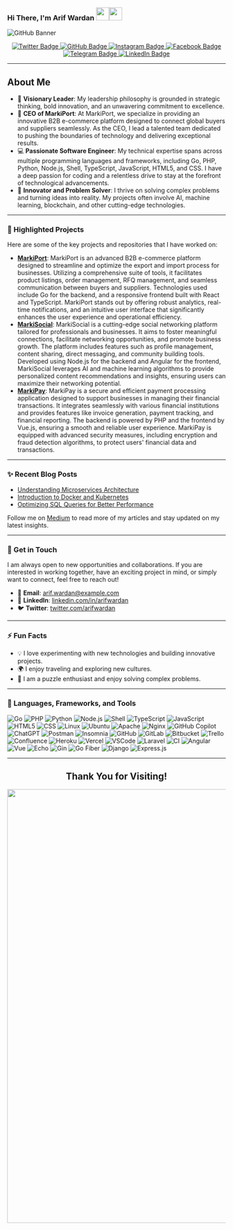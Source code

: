 ### Hi There, I'm Arif Wardan <img src="https://media.giphy.com/media/hvRJCLFzcasrR4ia7z/giphy.gif" width="30px"><img src="https://emojis.slackmojis.com/emojis/images/1531849430/4246/blob-sunglasses.gif?1531849430" width="30"/>

![GitHub Banner](https://github.com/arifwardan/images/blob/main/Arif%20Wardan.png)

<div align="center">
  <a href="https://x.com/intent/follow?screen_name=wardanize" target="_blank">
      <img src="https://img.shields.io/badge/X-%231DA1F2.svg?style=for-the-badge&logo=X&logoColor=white" alt="Twitter Badge">
  </a>

  <a href="https://github.com/arifwardan/?tab=follow" target="_blank">
    <img src="https://img.shields.io/badge/GitHub-181717?style=for-the-badge&logo=github&logoColor=white" alt="GitHub Badge">
  </a>
  
  <a href="https://www.instagram.com/wardanize/" target="_blank">
    <img src="https://img.shields.io/badge/-Instagram-E4405F?style=for-the-badge&logo=Instagram&logoColor=white" alt="Instagram Badge">
  </a>
  <a href="https://www.facebook.com/ariff.wardan/" target="_blank">
    <img src="https://img.shields.io/badge/-Facebook-1877F2?style=for-the-badge&logo=facebook&logoColor=white" alt="Facebook Badge">
  </a>
  <a href="https://www.t.me/arifwardan/" target="_blank">
    <img src="https://img.shields.io/badge/Telegram-2CA5E0?style=for-the-badge&logo=telegram&logoColor=white" alt="Telegram Badge">
  </a>
  <a href="https://www.linkedin.com/in/arifwardan/" target="_blank">
    <img src="https://img.shields.io/badge/-LinkedIn-0077B5?style=for-the-badge&logo=Linkedin&logoColor=white" alt="LinkedIn Badge">
  </a>
</div>

---

## About Me
- 🌟 **Visionary Leader**: My leadership philosophy is grounded in strategic thinking, bold innovation, and an unwavering commitment to excellence.
- 💼 **CEO of MarkiPort**: At MarkiPort, we specialize in providing an innovative B2B e-commerce platform designed to connect global buyers and suppliers seamlessly. As the CEO, I lead a talented team dedicated to pushing the boundaries of technology and delivering exceptional results.
- 💻 **Passionate Software Engineer**: My technical expertise spans across multiple programming languages and frameworks, including Go, PHP, Python, Node.js, Shell, TypeScript, JavaScript, HTML5, and CSS. I have a deep passion for coding and a relentless drive to stay at the forefront of technological advancements.
- 🚀 **Innovator and Problem Solver**: I thrive on solving complex problems and turning ideas into reality. My projects often involve AI, machine learning, blockchain, and other cutting-edge technologies.

---

### 🌟 Highlighted Projects

Here are some of the key projects and repositories that I have worked on:
- **[MarkiPort](https://github.com/MarkiPort)**: MarkiPort is an advanced B2B e-commerce platform designed to streamline and optimize the export and import process for businesses. Utilizing a comprehensive suite of tools, it facilitates product listings, order management, RFQ management, and seamless communication between buyers and suppliers. Technologies used include Go for the backend, and a responsive frontend built with React and TypeScript. MarkiPort stands out by offering robust analytics, real-time notifications, and an intuitive user interface that significantly enhances the user experience and operational efficiency.
- **[MarkiSocial](https://github.com/MarkiSocial)**: MarkiSocial is a cutting-edge social networking platform tailored for professionals and businesses. It aims to foster meaningful connections, facilitate networking opportunities, and promote business growth. The platform includes features such as profile management, content sharing, direct messaging, and community building tools. Developed using Node.js for the backend and Angular for the frontend, MarkiSocial leverages AI and machine learning algorithms to provide personalized content recommendations and insights, ensuring users can maximize their networking potential.
- **[MarkiPay](https://github.com/MarkiPay)**: MarkiPay is a secure and efficient payment processing application designed to support businesses in managing their financial transactions. It integrates seamlessly with various financial institutions and provides features like invoice generation, payment tracking, and financial reporting. The backend is powered by PHP and the frontend by Vue.js, ensuring a smooth and reliable user experience. MarkiPay is equipped with advanced security measures, including encryption and fraud detection algorithms, to protect users' financial data and transactions.

---


### ✨ Recent Blog Posts

- [Understanding Microservices Architecture](https://arifwardan.medium.com/understanding-microservices-architecture-99351849ddb2)
- [Introduction to Docker and Kubernetes](https://arifwardan.medium.com/introduction-to-docker-and-kubernetes-779151f2fc99)
- [Optimizing SQL Queries for Better Performance](https://arifwardan.medium.com/optimizing-sql-queries-for-better-performance-4ed1e1ab1882)

Follow me on [Medium](https://medium.com/@arifwardan) to read more of my articles and stay updated on my latest insights.

---

### 🔗 Get in Touch
I am always open to new opportunities and collaborations. If you are interested in working together, have an exciting project in mind, or simply want to connect, feel free to reach out!

- 📧 **Email**: [arif.wardan@example.com](mailto:arifwardan.id@gmail.com)
- 🔗 **LinkedIn**: [linkedin.com/in/arifwardan](https://www.linkedin.com/in/arifwardan)
- 🐦 **Twitter**: [twitter.com/arifwardan](https://twitter.com/wardanize)
  
---

### ⚡ Fun Facts

- 💡 I love experimenting with new technologies and building innovative projects.
- 🌍 I enjoy traveling and exploring new cultures.
- 🧩 I am a puzzle enthusiast and enjoy solving complex problems.

---

### 🚀 Languages, Frameworks, and Tools


![Go](https://img.shields.io/badge/-Go-00ADD8?style=flat-square&logo=go&logoColor=white)
![PHP](https://img.shields.io/badge/-PHP-777BB4?style=flat-square&logo=php&logoColor=white)
![Python](https://img.shields.io/badge/-Python-3776AB?style=flat-square&logo=python&logoColor=white)
![Node.js](https://img.shields.io/badge/-Node.js-339933?style=flat-square&logo=node-dot-js&logoColor=white)
![Shell](https://img.shields.io/badge/-Shell-5391FE?style=flat-square&logo=shell&logoColor=white)
![TypeScript](https://img.shields.io/badge/-TypeScript-007ACC?style=flat-square&logo=typescript&logoColor=white)
![JavaScript](https://img.shields.io/badge/-JavaScript-F7DF1E?style=flat-square&logo=javascript&logoColor=black)
![HTML5](https://img.shields.io/badge/-HTML5-E34F26?style=flat-square&logo=html5&logoColor=white)
![CSS](https://img.shields.io/badge/-CSS3-1572B6?style=flat-square&logo=css3&logoColor=white)
![Linux](https://img.shields.io/badge/-Linux-FCC624?style=flat-square&logo=linux&logoColor=black)
![Ubuntu](https://img.shields.io/badge/-Ubuntu-E95420?style=flat-square&logo=ubuntu&logoColor=white)
![Apache](https://img.shields.io/badge/-Apache-D22128?style=flat-square&logo=apache&logoColor=white)
![Nginx](https://img.shields.io/badge/-Nginx-009639?style=flat-square&logo=nginx&logoColor=white)
![GitHub Copilot](https://img.shields.io/badge/-GitHub_Copilot-8AC0FE?style=flat-square&logo=github&logoColor=white)
![ChatGPT](https://img.shields.io/badge/-ChatGPT-00A67E?style=flat-square&logo=openai&logoColor=white)
![Postman](https://img.shields.io/badge/-Postman-FF6C37?style=flat-square&logo=postman&logoColor=white)
![Insomnia](https://img.shields.io/badge/-Insomnia-4000BF?style=flat-square&logo=insomnia&logoColor=white)
![GitHub](https://img.shields.io/badge/-GitHub-181717?style=flat-square&logo=github&logoColor=white)
![GitLab](https://img.shields.io/badge/-GitLab-FC6D26?style=flat-square&logo=gitlab&logoColor=white)
![Bitbucket](https://img.shields.io/badge/-Bitbucket-0052CC?style=flat-square&logo=bitbucket&logoColor=white)
![Trello](https://img.shields.io/badge/-Trello-0052CC?style=flat-square&logo=trello&logoColor=white)
![Confluence](https://img.shields.io/badge/-Confluence-172B4D?style=flat-square&logo=confluence&logoColor=white)
![Heroku](https://img.shields.io/badge/-Heroku-430098?style=flat-square&logo=heroku&logoColor=white)
![Vercel](https://img.shields.io/badge/-Vercel-000000?style=flat-square&logo=vercel&logoColor=white)
![VSCode](https://img.shields.io/badge/-VSCode-007ACC?style=flat-square&logo=visual-studio-code&logoColor=white)
![Laravel](https://img.shields.io/badge/-Laravel-FF2D20?style=flat-square&logo=laravel&logoColor=white)
![CI](https://img.shields.io/badge/-CI-007ACC?style=flat-square&logo=ci&logoColor=white)
![Angular](https://img.shields.io/badge/-Angular-DD0031?style=flat-square&logo=angular&logoColor=white)
![Vue](https://img.shields.io/badge/-Vue.js-4FC08D?style=flat-square&logo=vue-dot-js&logoColor=white)
![Echo](https://img.shields.io/badge/-Echo-00ADD8?style=flat-square&logo=echo&logoColor=white)
![Gin](https://img.shields.io/badge/-Gin-00ADD8?style=flat-square&logo=gin&logoColor=white)
![Go Fiber](https://img.shields.io/badge/-Go_Fiber-00ADD8?style=flat-square&logo=go&logoColor=white)
![Django](https://img.shields.io/badge/-Django-092E20?style=flat-square&logo=django&logoColor=white)
![Express.js](https://img.shields.io/badge/-Express.js-000000?style=flat-square&logo=express&logoColor=white)

---

<div align="center">
  <h2>Thank You for Visiting!</h2>
  <img src="https://media2.giphy.com/media/v1.Y2lkPTc5MGI3NjExaXV6bnJxOXMydmZqdWI4ZjFkd3U2Z25pOGJwOGF0b3ZmOWh5Mzk4aCZlcD12MV9pbnRlcm5hbF9naWZfYnlfaWQmY3Q9Zw/Kf7wTk5jlhw6Eg6BXJ/giphy.webp" width="1000px">
</div>

